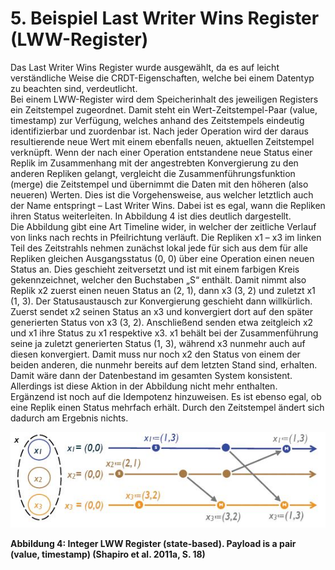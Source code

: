 # 5. Beispiel Last Writer Wins Register (LWW-Register)
Das Last Writer Wins Register wurde ausgewählt, da es auf leicht verständliche Weise die CRDT-Eigenschaften, welche bei einem Datentyp zu beachten sind, verdeutlicht.  
Bei einem LWW-Register wird dem Speicherinhalt des jeweiligen Registers ein Zeitstempel zugeordnet. Damit steht ein Wert-Zeitstempel-Paar (value, timestamp) zur Verfügung, welches anhand des Zeitstempels eindeutig identifizierbar und zuordenbar ist. Nach jeder Operation wird der daraus resultierende neue Wert mit einem ebenfalls neuen, aktuellen Zeitstempel verknüpft. Wenn der nach einer Operation entstandene neue Status einer Replik im Zusammenhang mit der angestrebten Konvergierung zu den anderen Repliken gelangt, vergleicht die Zusammenführungsfunktion (merge) die Zeitstempel und übernimmt die Daten mit den höheren (also neueren) Werten. Dies ist die Vorgehensweise, aus welcher letztlich auch der Name entspringt – Last Writer Wins. Dabei ist es egal, wann die Repliken ihren Status weiterleiten. In Abbildung 4 ist dies deutlich dargestellt.  
Die Abbildung gibt eine Art Timeline wider, in welcher der zeitliche Verlauf von links nach rechts in Pfeilrichtung verläuft. Die Repliken x1 – x3 im linken Teil des Zeitstrahls nehmen zunächst lokal jede für sich aus dem für alle Repliken gleichen Ausgangsstatus (0, 0) über eine Operation einen neuen Status an. Dies geschieht zeitversetzt und ist mit einem farbigen Kreis gekennzeichnet, welcher den Buchstaben „S“ enthält. Damit nimmt also Replik x2 zuerst einen neuen Status an (2, 1), dann x3 (3, 2) und zuletzt x1 (1, 3). Der Statusaustausch zur Konvergierung geschieht dann willkürlich. Zuerst sendet x2 seinen Status an x3 und konvergiert dort auf den später generierten Status von x3 (3, 2). Anschließend senden etwa zeitgleich x2 und x1 ihre Status zu x1 respektive x3. x1 behält bei der Zusammenführung seine ja zuletzt generierten Status (1, 3), während x3 nunmehr auch auf diesen konvergiert. Damit muss nur noch x2 den Status von einem der beiden anderen, die nunmehr bereits auf dem letzten Stand sind, erhalten. Damit wäre dann der Datenbestand im gesamten System konsistent. Allerdings ist diese Aktion in der Abbildung nicht mehr enthalten.  
Ergänzend ist noch auf die Idempotenz hinzuweisen. Es ist ebenso egal, ob eine Replik einen Status mehrfach erhält. Durch den Zeitstempel ändert sich dadurch am Ergebnis nichts.

![Integer LWW Register (state-based)](https://github.com/achatzSWT/ostfalia_db_2016_hausarbeiten/blob/master/crdt/Bilder/LWW.JPG)

**Abbildung 4: Integer LWW Register (state-based). Payload is a pair (value, timestamp) (Shapiro et al. 2011a, S. 18)**

